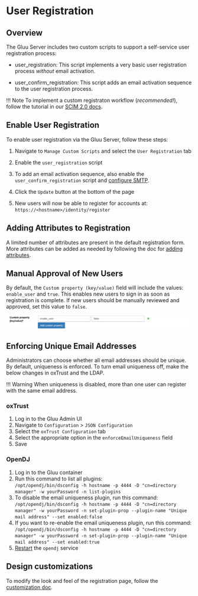 # User Registration 

## Overview
The Gluu Server includes two custom scripts to support a self-service user registration process:

- user_registration: This script implements a very basic user registration process *without* email activation. 

- user_confirm_registration: This script adds an email activation sequence to the user registration process.  

!!! Note
    To implement a custom registraton workflow (*recommended!*), follow the tutorial in our [SCIM 2.0 docs](./scim2.md#supporting-a-user-registration-process-with-scim).

## Enable User Registration  
To enable user registration via the Gluu Server, follow these steps:  

1. Navigate to `Manage Custom Scripts` and select the `User Registration` tab   

1. Enable the `user_registration` script  

1. To add an email activation sequence, also enable the `user_confirm_registration` script and [configure SMTP](https://gluu.org/docs/ce/admin-guide/oxtrust-ui/#smtp-server-configuration).

1. Click the `Update` button at the bottom of the page   

1. New users will now be able to register for accounts at: `https://<hostname>/identity/register`     

## Adding Attributes to Registration  
A limited number of attributes are present in the default registration form. More attributes can be added as needed by following the doc for [adding attributes](../admin-guide/oxtrust-ui.md#manage-registration).  

## Manual Approval of New Users
By default, the `Custom property (key/value)` field will include the values: `enable_user` and `true`. This enables new users to sign in as soon as registration is complete. If new users should be manually reviewed and approved, set this value to `false`.

![image](../img/admin-guide/user/config-manage-script_enable.png)  

## Enforcing Unique Email Addresses
Administrators can choose whether all email addresses should be unique. By default, uniqueness is enforced. To turn email uniqueness off, make the below changes in oxTrust and the LDAP.

!!! Warning
    When uniqueness is disabled, more than one user can register with the same email address. 

### oxTrust
1. Log in to the Gluu Admin UI
1. Navigate to `Configuration` > `JSON Configuration`
1. Select the `oxTrust Configuration` tab
1. Select the appropriate option in the `enforceEmailUniqueness` field
1. Save

### OpenDJ
1. Log in to the Gluu container
1. Run this command to list all plugins:  
    `/opt/opendj/bin/dsconfig -h hostname -p 4444 -D "cn=directory manager" -w yourPassword -n list-plugins`
1. To disable the email uniqueness plugin, run this command:  
    `/opt/opendj/bin/dsconfig -h hostname -p 4444 -D "cn=directory manager" -w yourPassword -n set-plugin-prop --plugin-name "Unique mail address" --set enabled:false`
1. If you want to re-enable the email uniqueness plugin, run this command:  
    `/opt/opendj/bin/dsconfig -h hostname -p 4444 -D "cn=directory manager" -w yourPassword -n set-plugin-prop --plugin-name "Unique mail address" --set enabled:true`
1. [Restart](../operation/services.md#restart) the `opendj` service

## Design customizations  
To modify the look and feel of the registration page, follow the [customization doc](https://gluu.org/docs/ce/operation/custom-design/). 
